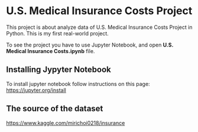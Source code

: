 # U.S. Medical Insurance Costs Project

This project is about analyze data of U.S. Medical Insurance Costs Project in Python.
This is my first real-world project.


To see the project you have to use Jupyter Notebook, and open **U.S. Medical Insurance Costs.ipynb** file.

## Installing Jypyter Notebook
To install jupyter notebook follow instructions on this page: https://jupyter.org/install

## The source of the dataset 
https://www.kaggle.com/mirichoi0218/insurance
